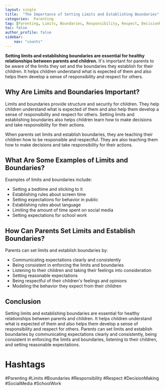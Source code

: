 ```yaml
---
layout: single
title:  "The Importance of Setting Limits and Establishing Boundaries"
categories:  Parenting
tag: [Parenting, Limits, Boundaries, Responsibility, Respect, DecisionMaking, SocialMedia, SchoolWork, ]
toc: false
author_profile: false
sidebar:
    nav: "counts"
---
```

    
**Setting limits and establishing boundaries are essential for healthy relationships between parents and children.** It's important for parents to be aware of the limits they set and the boundaries they establish for their children. It helps children understand what is expected of them and also helps them develop a sense of responsibility and respect for others.

## Why Are Limits and Boundaries Important?

Limits and boundaries provide structure and security for children. They help children understand what is expected of them and also help them develop a sense of responsibility and respect for others. Setting limits and establishing boundaries also helps children learn how to make decisions and take responsibility for their actions.

When parents set limits and establish boundaries, they are teaching their children how to be responsible and respectful. They are also teaching them how to make decisions and take responsibility for their actions.

## What Are Some Examples of Limits and Boundaries?

Examples of limits and boundaries include:

- Setting a bedtime and sticking to it
- Establishing rules about screen time
- Setting expectations for behavior in public
- Establishing rules about language
- Limiting the amount of time spent on social media
- Setting expectations for school work

## How Can Parents Set Limits and Establish Boundaries?

Parents can set limits and establish boundaries by:

- Communicating expectations clearly and consistently
- Being consistent in enforcing the limits and boundaries
- Listening to their children and taking their feelings into consideration
- Setting reasonable expectations
- Being respectful of their children's feelings and opinions
- Modeling the behavior they expect from their children

## Conclusion

Setting limits and establishing boundaries are essential for healthy relationships between parents and children. It helps children understand what is expected of them and also helps them develop a sense of responsibility and respect for others. Parents can set limits and establish boundaries by communicating expectations clearly and consistently, being consistent in enforcing the limits and boundaries, listening to their children, and setting reasonable expectations. 

# Hashtags

#Parenting #Limits #Boundaries #Responsibility #Respect #DecisionMaking #SocialMedia #SchoolWork